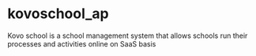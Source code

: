 # kovoschool_ap
Kovo school is a school management system that allows schools run their processes and activities online on SaaS basis
